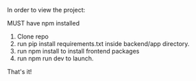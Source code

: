 In order to view the project:

MUST have npm installed

1. Clone repo
2. run pip install requirements.txt inside backend/app directory.
3. run npm install to install frontend packages
4. run npm run dev to launch.

That's it!
